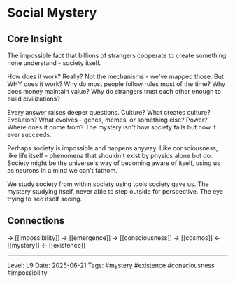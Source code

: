 # Social Mystery

## Core Insight
The impossible fact that billions of strangers cooperate to create something none understand - society itself.

How does it work? Really? Not the mechanisms - we've mapped those. But WHY does it work? Why do most people follow rules most of the time? Why does money maintain value? Why do strangers trust each other enough to build civilizations?

Every answer raises deeper questions. Culture? What creates culture? Evolution? What evolves - genes, memes, or something else? Power? Where does it come from? The mystery isn't how society fails but how it ever succeeds.

Perhaps society is impossible and happens anyway. Like consciousness, like life itself - phenomena that shouldn't exist by physics alone but do. Society might be the universe's way of becoming aware of itself, using us as neurons in a mind we can't fathom.

We study society from within society using tools society gave us. The mystery studying itself, never able to step outside for perspective. The eye trying to see itself seeing.

## Connections
→ [[impossibility]]
→ [[emergence]]
→ [[consciousness]]
→ [[cosmos]]
← [[mystery]]
← [[existence]]

---
Level: L9
Date: 2025-06-21
Tags: #mystery #existence #consciousness #impossibility